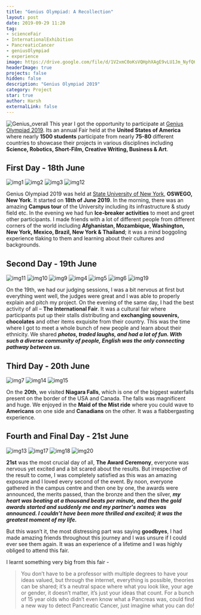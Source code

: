 ```yaml
---
title: "Genius Olympiad: A Recollection"
layout: post
date: 2019-09-29 11:20
tag:
- scienceFair
- InternationalExhibition
- PancreaticCancer
- geniusOlympiad
- experience
image: https://drive.google.com/file/d/1V2xmC0oKsVQHphXAgE9vLU1Jm_NyfQ6o/view?usp=sharing
headerImage: true
projects: false
hidden: false
description: "Genius Olympiad 2019"
category: Project
star: true
author: Harsh
externalLink: false
---
```

![Genius_overall](/assets/blog/Main.jpeg)
This year I got the opportunity to participate at [Genius Olympiad 2019](https://www.geniusolympiad.org/). Its an annual Fair held at the **United States of America** where nearly **1500 students** participate from nearly **75-80** different countries to showcase their projects in various disciplines including **Science, Robotics, Short-Film, Creative Writing, Business & Art**. 

## First Day - 18th June  
![img1](/assets/blog/1.jpeg)
![img2](/assets/blog/2.jpeg)
![img3](/assets/blog/3.jpeg)
![img12](/assets/blog/12.jpeg)

Genius Olympiad 2019 was held at [State University of New York](https://www.oswego.edu/), **OSWEGO, New York**. It started on **18th of June 2019**. In the morning, there was an amazing **Campus tour** of the University including its infrastructure & study field etc. In the evening we had fun **Ice-breaker activities** to meet and greet other participants. I made friends with a lot of different people from different corners of the world including **Afghanistan, Mozambique, Washington, New York, Mexico, Brazil, New York & Thailand**; it was a mind boggoling experience tlaking to them and learning about their cultures and backgrounds.

## Second Day - 19th June

![img11](/assets/blog/11.jpeg)
![img10](/assets/blog/10.jpeg)
![img9](/assets/blog/9.jpeg)
![img4](/assets/blog/4.jpeg)
![img5](/assets/blog/5.jpeg)
![img6](/assets/blog/6.jpeg)
![img19](/assets/blog/19.jpeg)

On the 19th, we had our judging sessions, I was a bit nervous at first but everything went well, the judges were great and I was able to properly explain and pitch my project. On the evening of the same day, I had the best activity of all – **The International Fair**. It was a cultural fair where participants put up their stalls distributing and **exchanging souvenirs, chocolates** and other items exquisite from their country. This was the time where I got to meet a whole bunch of new people and learn about their ethnicity. We shared **_photos, traded laughs, and had a lot of fun. With such a diverse community of people, English was the only connecting pathway between us_**.

## Third Day - 20th June
![img7](/assets/blog/7.jpeg)
![img14](/assets/blog/14.jpeg)
![img15](/assets/blog/15.jpeg)

On the **20th**, we visited **Niagara Falls**, which is one of the biggest waterfalls present on the border of the USA and Canada. The falls was magnificent and huge. We enjoyed in the **Maid of the Mist ride** where  you could wave to **Americans** on one side and **Canadians** on the other. It was a flabbergasting experience.

## Fourth and Final Day - 21st June
![img13](/assets/blog/13.jpg)
![img17](/assets/blog/17.jpg)
![img18](/assets/blog/18.jpeg)
![img20](/assets/blog/20.jpeg)

**21st** was the most crucial day of all, **The Award Ceremony**, everyone was nervous yet excited and a bit scared about the results. But irrespective of the result to come, I was completely satisfied as this was an amazing exposure and I loved every second of the event. By noon, everyone gathered in the campus centre and then one by one, the awards were announced, the merits passed, than the bronze and then the silver, **_my heart was beating at a thousand beats per minute, and then the gold awards started and suddenly me and my partner's names was announced. I couldn’t have been more thrilled and excited; it was the greatest moment of my life._**

But this wasn’t it, the most distressing part was saying **goodbyes**, I had made amazing friends throughout this journey and I was unsure if I could ever see them again. It was an experience of a lifetime and I was highly obliged to attend this fair.

I learnt something very big from this fair - 

> You don’t have to be a professor with multiple degrees to have your ideas valued, but through the internet, everything is possible, theories can be shared; it’s a neutral space where what you look like, your age or gender, it doesn’t matter, it’s just your ideas that count. For a bunch of 15 year olds who didn’t even know what a Pancreas was, could find a new way to detect Pancreatic Cancer, just imagine what you can do!
